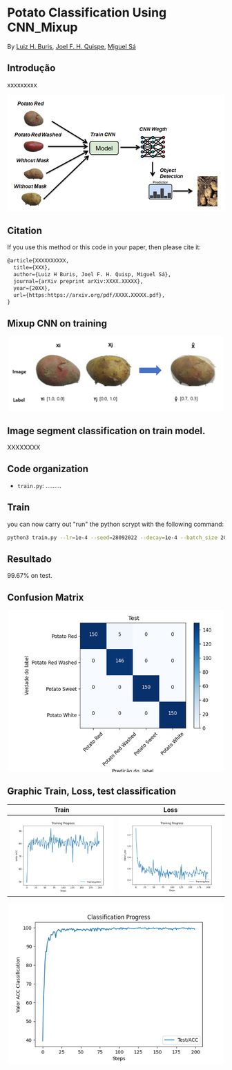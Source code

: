 # Potato Classification Using CNN_Mixup


By [Luiz H. Buris](http://), [Joel F. H. Quispe](http://), [Miguel Sá](http://)


## Introdução

xxxxxxxxx


![](https://github.com/henriqueburis/Potato_Classification_CNN/blob/main/fig/Capturar.PNG)


## Citation

If you use this method or this code in your paper, then please cite it:

```
@article{XXXXXXXXXX,
  title={XXX},
  author={Luiz H Buris, Joel F. H. Quisp, Miguel Sá},
  journal={arXiv preprint arXiv:XXXX.XXXXX},
  year={20XX},
  url={https:https://arxiv.org/pdf/XXXX.XXXXX.pdf},
}
```

## Mixup CNN on training

<p align="center">
<img src="./fig/mixup-interpolation.PNG" width="500px"></img>
</p>

## Image segment classification on train model.


XXXXXXXX

## Code organization

- `train.py`: .........



## Train
you can now carry out "run" the python scrypt with the following command:

```sh
python3 train.py --lr=1e-4 --seed=28092022 --decay=1e-4 --batch_size 20 --epoch 50

```

## Resultado
 99.67% on test.

## Confusion Matrix 

<p align="center">
<img src="./fig/confusion_matrix_test.png" width="500px"></img>
</p>

## Graphic Train, Loss, test classification


Train   |  Loss 
:-------------------------:|:-------------------------:
![](https://github.com/henriqueburis/Potato_Classification_CNN/blob/main/fig/Figure_train.png) |  ![](https://github.com/henriqueburis/Potato_Classification_CNN/blob/main/fig/Figure_loss.png) 



<p align="center">
<img src="./fig/Figure_test_classification.png" width="500px"></img>
</p>
